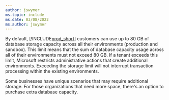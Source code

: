 ```yaml
---
author: jswymer
ms.topic: include
ms.date: 03/08/2022
ms.author: jswymer
---
```

By default, [!INCLUDE[prod_short](prod_short.md)] customers can use up to 80 GB of database storage capacity across all their environments (production and sandbox). This limit means that the sum of database capacity usage across all of their environments must not exceed 80 GB. If a tenant exceeds this limit, Microsoft restricts administrative actions that create additional environments. Exceeding the storage limit will not interrupt transaction processing within the existing environments.  

Some businesses have unique scenarios that may require additional storage. For those organizations that need more space, there's an option to purchase extra database capacity.  